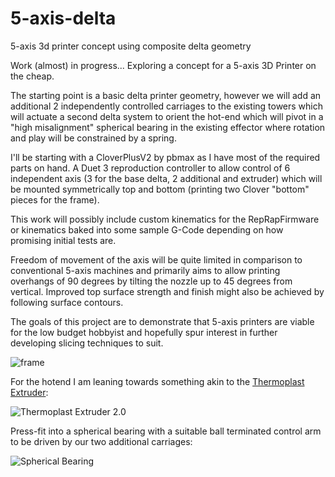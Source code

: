 # 5-axis-delta
5-axis 3d printer concept using composite delta geometry

Work (almost) in progress...  Exploring a concept for a 5-axis 3D Printer on the cheap.

The starting point is a basic delta printer geometry, however we will add an additional 2 independently controlled carriages to the existing towers which will actuate a second delta system to orient the hot-end which will pivot in a "high misalignment" spherical bearing in the existing effector where rotation and play will be constrained by a spring.

I'll be starting with a CloverPlusV2 by pbmax as I have most of the required parts on hand. A Duet 3 reproduction controller to allow control of 6 independent axis (3 for the base delta, 2 additional and extruder) which will be mounted symmetrically top and bottom (printing two Clover "bottom" pieces for the frame).

This work will possibly include custom kinematics for the RepRapFirmware or kinematics baked into some sample G-Code depending on how promising initial tests are.

Freedom of movement of the axis will be quite limited in comparison to conventional 5-axis machines and primarily aims to allow printing overhangs of 90 degrees by tilting the nozzle up to 45 degrees from vertical. Improved top surface strength and finish might also be achieved by following surface contours.

The goals of this project are to demonstrate that 5-axis printers are viable for the low budget hobbyist and hopefully spur interest in further developing slicing techniques to suit.

![frame](https://raw.githubusercontent.com/tmackay/5-axis-delta/main/frame.jpg)

For the hotend I am leaning towards something akin to the [Thermoplast Extruder](https://reprap.org/wiki/Darwin/Thermoplast_Extruder):

![Thermoplast Extruder 2.0](https://reprap.org/mediawiki/images/thumb/a/ad/ThermoplastExtruder_2_0-wound-heater.jpg/300px-ThermoplastExtruder_2_0-wound-heater.jpg)

Press-fit into a spherical bearing with a suitable ball terminated control arm to be driven by our two additional carriages:

![Spherical Bearing](https://media.rs-online.com/t_large/F4884903-01.jpg)
